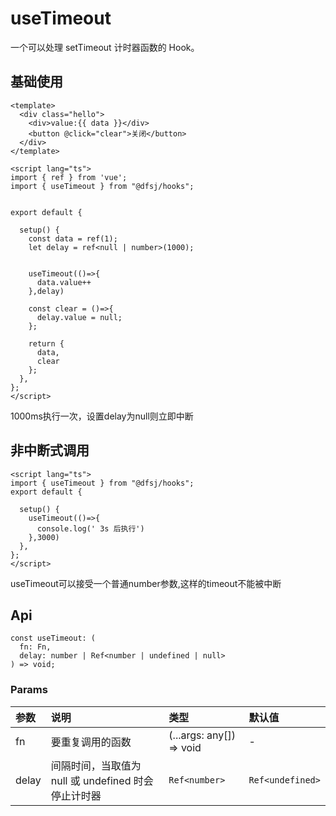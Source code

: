 # useTimeout

一个可以处理 setTimeout 计时器函数的 Hook。

## 基础使用

```vue
<template>
  <div class="hello">
    <div>value:{{ data }}</div>
    <button @click="clear">关闭</button>
  </div>
</template>

<script lang="ts">
import { ref } from 'vue';
import { useTimeout } from "@dfsj/hooks";


export default {
  
  setup() {
    const data = ref(1);
    let delay = ref<null | number>(1000);


    useTimeout(()=>{
      data.value++
    },delay)

    const clear = ()=>{ 
      delay.value = null;
    };

    return {
      data,
      clear
    };
  },
};
</script>

```

1000ms执行一次，设置delay为null则立即中断

## 非中断式调用

```vue
<script lang="ts">
import { useTimeout } from "@dfsj/hooks";
export default {
  
  setup() {
    useTimeout(()=>{
      console.log(' 3s 后执行')
    },3000)
  },
};
</script>

```

useTimeout可以接受一个普通number参数,这样的timeout不能被中断

## Api

```
const useTimeout: (
  fn: Fn,
  delay: number | Ref<number | undefined | null>
) => void;
```

### Params

| 参数     | 说明                                  | 类型                       | 默认值                  |
|:-------|:------------------------------------|:-------------------------|:---------------------|
| fn	    | 要重复调用的函数	                           | (...args: any[]) => void | -                    |
| delay	 | 间隔时间，当取值为 null 或 undefined 时会停止计时器	 | ```Ref<number>```        | ```Ref<undefined>``` | Ref<null> | - |
